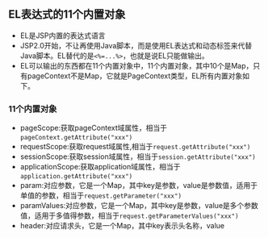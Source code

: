 ## EL表达式的11个内置对象
- EL是JSP内置的表达式语言
- JSP2.0开始，不让再使用Java脚本，而是使用EL表达式和动态标签来代替Java脚本。EL替代的是`<%=...%>`，也就是说EL只能做输出。
- EL可以输出的东西都在11个内置对象中，11个内置对象，其中10个是Map，只有pageContext不是Map，它就是PageContext类型，EL所有内置对象如下。
### 11个内置对象
- pageScope:获取pageContext域属性，相当于`pageContext.getAttribute("xxx")`
- requestScope:获取request域属性,相当于`request.getAttribute("xxx")`
- sessionScope:获取session域属性，相当于`session.getAttribute("xxx")`
- applicationScope:获取application域属性，相当于`application.getAttribute("xxx")`
- param:对应参数，它是一个Map，其中key是参数，value是参数值，适用于单值的参数，相当于`request.getParameter("xxx")`
- paramValues:对应参数，它是一个Map，其中key是参数，value是多个参数值，适用于多值得参数，相当于`request.getParameterValues("xxx")`
- header:对应请求头，它是一个Map，其中key表示头名称，value
